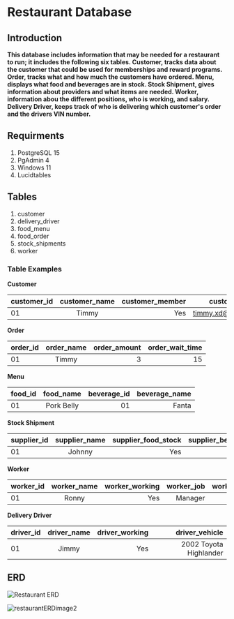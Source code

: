 # Restaurant Database
## Introduction
**This database includes information that may be needed for a restaurant to run; it includes the following six tables. Customer, tracks data about the customer that could be used for memberships and reward programs. Order, tracks what and how much the customers have ordered. Menu, displays what food and beverages are in stock. Stock Shipment, gives information about providers and what items are needed. Worker, information abou the different positions, who is working, and salary.
Delivery Driver, keeps track of who is delivering which customer's order and the drivers VIN number.**

## Requirments
1. PostgreSQL 15
2. PgAdmin 4
3. Windows 11
4. Lucidtables

## Tables
1. customer
2. delivery_driver
3. food_menu
4. food_order
5. stock_shipments
6. worker

### Table Examples

**Customer**

| customer_id | customer_name | customer_member | customer_email |
|-|:-:|-:|-:|
| 01 | Timmy | Yes | timmy.xd@gmail.com |

**Order**

| order_id | order_name | order_amount | order_wait_time |
|-|:-:|-:|-:|
| 01 | Timmy | 3 | 15 |

**Menu**

| food_id | food_name | beverage_id | beverage_name |
|-|:-:|-:|-:|
| 01 | Pork Belly | 01 | Fanta |

**Stock Shipment**

| supplier_id | supplier_name | supplier_food_stock | supplier_beverage_stock |
|-|:-:|-:|-:|
| 01 | Johnny | Yes | No |

**Worker**

| worker_id | worker_name | worker_working | worker_job | worker_salary |
|-|:-:|-:|-:|-:|
| 01 | Ronny | Yes | Manager | 45,000 |

**Delivery Driver**

| driver_id | driver_name | driver_working | driver_vehicle |
|-|:-:|-:|-:|
| 01 | Jimmy | Yes | 2002 Toyota Highlander |


## ERD

![Restaurant ERD](https://user-images.githubusercontent.com/65173830/219963774-0d141d2b-9ea8-4910-8505-02e856870974.png)

![restaurantERDimage2](https://user-images.githubusercontent.com/65173830/216831060-9c2acaae-3be7-482e-a61d-8cad3a59a09e.png)


